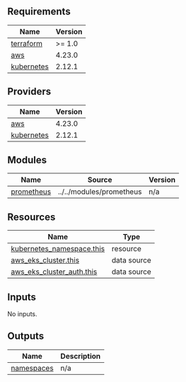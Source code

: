 <!-- prettier-ignore-start -->
<!-- BEGIN_TF_DOCS -->
## Requirements

| Name | Version |
|------|---------|
| <a name="requirement_terraform"></a> [terraform](#requirement\_terraform) | >= 1.0 |
| <a name="requirement_aws"></a> [aws](#requirement\_aws) | 4.23.0 |
| <a name="requirement_kubernetes"></a> [kubernetes](#requirement\_kubernetes) | 2.12.1 |

## Providers

| Name | Version |
|------|---------|
| <a name="provider_aws"></a> [aws](#provider\_aws) | 4.23.0 |
| <a name="provider_kubernetes"></a> [kubernetes](#provider\_kubernetes) | 2.12.1 |

## Modules

| Name | Source | Version |
|------|--------|---------|
| <a name="module_prometheus"></a> [prometheus](#module\_prometheus) | ../../modules/prometheus | n/a |

## Resources

| Name | Type |
|------|------|
| [kubernetes_namespace.this](https://registry.terraform.io/providers/hashicorp/kubernetes/2.12.1/docs/resources/namespace) | resource |
| [aws_eks_cluster.this](https://registry.terraform.io/providers/hashicorp/aws/4.23.0/docs/data-sources/eks_cluster) | data source |
| [aws_eks_cluster_auth.this](https://registry.terraform.io/providers/hashicorp/aws/4.23.0/docs/data-sources/eks_cluster_auth) | data source |

## Inputs

No inputs.

## Outputs

| Name | Description |
|------|-------------|
| <a name="output_namespaces"></a> [namespaces](#output\_namespaces) | n/a |
<!-- END_TF_DOCS -->
<!-- prettier-ignore-end -->
